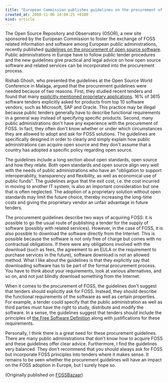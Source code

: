 ```yaml
---
title: "European Commission publishes guidelines on the procurement of FOSS"
created_at: 2008-11-06 14:04:25 +0100
kind: article
---
```


The Open Source Repository and Observatory (OSOR), a new site sponsored
by the European Commission to foster the exchange of FOSS related
information and software among European public administrations, recently
published <a href =
"http://www.osor.eu/idabc-studies/guidelines-for-public-administrations-on-procurement-and-open-source-software-2008-draft-version">guidelines
on the procurement of open source software</a>.  Public administrations
in Europe have to follow public tender procedures and the new guidelines
give practical and legal advice on how open source software and related
services can be incorporated into the procurement process.

Rishab Ghosh, who presented the guidelines at the Open Source World
Conference in Malaga, argued that the procurement guidelines were needed
because of two reasons.  First, they studied recent tenders and found
that many <a href =
"http://www.osor.eu/news/many-software-tenders-in-eu-illegal">explicitly
mentioned proprietary applications</a>.  16% of 3615 software tenders
explicitly asked for products from top 10 software vendors, such as
Microsoft, SAP and Oracle.  This practice may be illegal because public
tenders generally have to describe functional requirements in a general
way instead of specifying specific products.  Second, many public
administrations don't have any experience with the procurement of FOSS.
In fact, they often don't know whether or under which circumstances they
are allowed to adopt and ask for FOSS solutions.  The guidelines are
specifically designed in order to clearly and simply explain how public
administrations can acquire open source and they don't assume that a
country has adopted a specific policy regarding open source.

The guidelines include a long section about open standards, open source
and how they relate.  Both open standards and open source align very
well with the needs of public administrations who have an "obligation to
support interoperability, transparency and flexibility, as well as
economical use of public funds".  The guidelines argue that the exit
cost, i.e. the cost incurred in moving to another IT system, is also an
important consideration but one that is often neglected.  The adoption
of a proprietary solution without open standards may limit the future
choice, thereby increasing the long-time costs and giving the
proprietary vendor an unfair advantage in future tenders.

The procurement guidelines describe two ways of acquiring FOSS: it is
possible to go the usual route of publishing a tender for the supply of
software (possibly with related services).  However, in the case of
FOSS, it is also possible to download the software directly from the
Internet.  This is possible because the software is not only free of
charge but comes with no contractual obligations.  If there were any
obligations involved with the download (such as fees, the agreement to
an EULA or the requirement to purchase services in the future), software
download is not an allowed method.  What I like about the guidelines is
that they explicitly say that downloading software has to be part of the
formal procurement process.  You have to think about your requirements,
look at various alternatives, and so on, and not just blindly download
something from the Internet.

When it comes to the procurement of FOSS, the guidelines don't suggest
that tenders should explicitly ask for FOSS.  Instead, they should
describe the functional requirements of the software as well as certain
properties.  For example, a tender could specify that the public
administration as well as third parties must have the right to study,
distribute and modify the software.  In a sense, the guidelines suggest
that tenders should include the principles of <a href =
"http://www.gnu.org/philosophy/free-sw.html">the Free Software
Definition</a> along with justifications for these requirements.

Personally, I think there is a great need for these procurement
guidelines.  There are many public administrations that don't know how
to acquire FOSS and these guidelines offer clear advice.  Furthermore, I
find the guidelines very balanced.  They don't recommend that you should
always ask for FOSS but incorporate FOSS principles into tenders where
it makes sense.  It remains to be seen whether the procurement
guidelines will have an impact on the FOSS adoption in Europe, but I
surely hope so.

(Originally published on <a href = "https://fossbazaar.org/">FOSSBazaar</a>)

